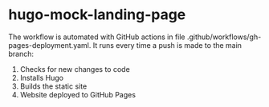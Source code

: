 # hugo-mock-landing-page

The workflow is automated with GitHub actions in file .github/workflows/gh-pages-deployment.yaml. It runs every time a push is made to the main branch:
1) Checks for new changes to code
2) Installs Hugo
3) Builds the static site
4) Website deployed to GitHub Pages
